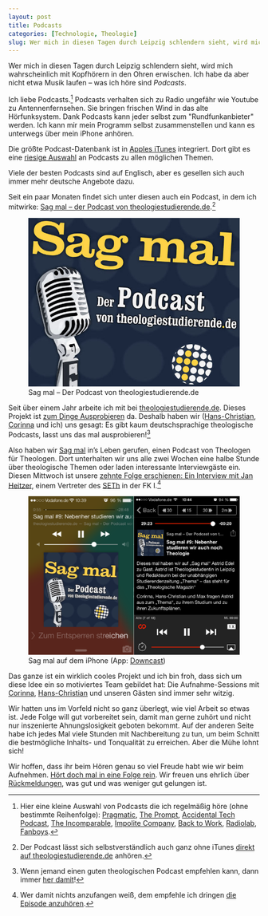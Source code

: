 ```yaml
---
layout: post
title: Podcasts
categories: [Technologie, Theologie]
slug: Wer mich in diesen Tagen durch Leipzig schlendern sieht, wird mich wahrscheinlich mit Kopfhörern in den Ohren erwischen.
---
```


Wer mich in diesen Tagen durch Leipzig schlendern sieht, wird mich wahrscheinlich mit Kopfhörern in den Ohren erwischen. Ich habe da aber nicht etwa Musik laufen – was ich höre sind *Podcasts*.

Ich liebe Podcasts.[^auswahl] Podcasts verhalten sich zu Radio ungefähr wie Youtube zu Antennenfernsehen. Sie bringen frischen Wind in das alte Hörfunksystem. Dank Podcasts kann jeder selbst zum "Rundfunkanbieter" werden. Ich kann mir mein Programm selbst zusammenstellen und kann es unterwegs über mein iPhone anhören. 

[^auswahl]: Hier eine kleine Auswahl von Podcasts die ich regelmäßig höre (ohne bestimmte Reihenfolge): [Pragmatic](http://www.fiatlux.fm/pragmatic/), [The Prompt](http://5by5.tv/prompt), [Accidental Tech Podcast](http://atp.fm/), [The Incomparable](http://5by5.tv/incomparable), [Impolite Company](http://www.muleradio.net/impolite/), [Back to Work](http://5by5.tv/b2w), [Radiolab](http://www.radiolab.org/), [Fanboys](http://fanboys.fm).

Die größte Podcast-Datenbank ist in [Apples iTunes](http://www.apple.com/itunes/) integriert. Dort gibt es eine [riesige Auswahl](https://itunes.apple.com/de/genre/podcasts/id26?mt=2) an Podcasts zu allen möglichen Themen.

Viele der besten Podcasts sind auf Englisch, aber es gesellen sich auch immer mehr deutsche Angebote dazu.

Seit ein paar Monaten findet sich unter diesen auch ein Podcast, in dem ich mitwirke: [Sag mal – der Podcast von theologiestudierende.de](https://itunes.apple.com/de/podcast/sag-mal/id742012918).[^direkt]

[^direkt]:Der Podcast lässt sich selbstverständlich auch ganz ohne iTunes [direkt auf theologiestudierende.de](http://www.theologiestudierende.de/category/sag-mal-der-podcast/) anhören.

<figure><img src='/images/Podcasts/Sag-mal-Artwork-2.0.jpg' alt='Sag mal – Der Podcast von theologiestudierende.de' /><figcaption>Sag mal – Der Podcast von theologiestudierende.de</figcaption></figure>

Seit über einem Jahr arbeite ich mit bei [theologiestudierende.de](http://www.theologiestudierende.de/). Dieses Projekt ist [zum Dinge Ausprobieren](http://www.theologiestudierende.de/mach-mit/) da. Deshalb haben wir ([Hans-Christian](http://www.theologiestudierende.de/author/hans-christian-bandholz/), [Corinna](http://www.theologiestudierende.de/author/ichthys-corinnaarcor-de/) und ich) uns gesagt: Es gibt kaum deutschsprachige theologische Podcasts, lasst uns das mal ausprobieren\![^theopod] 

[^theopod]: Wenn jemand einen guten theologischen Podcast empfehlen kann, dann immer [her damit](mailto:moehrenzahn@icloud.com)! 

Also haben wir [Sag mal](http://www.theologiestudierende.de/category/sag-mal-der-podcast/) in’s Leben gerufen, einen Podcast von Theologen für Theologen. Dort unterhalten wir uns alle zwei Wochen eine halbe Stunde über theologische Themen oder laden interessante Interviewgäste ein. Diesen Mittwoch ist unsere [zehnte Folge erschienen: Ein Interview mit Jan Heitzer](http://www.theologiestudierende.de/2014/02/05/sag-mal-10-und-dann-kam-bologna/), einem Vertreter des [SETh](http://www.interseth.de/) in der FK I.[^fk1]

[^fk1]: Wer damit nichts anzufangen weiß, dem empfehle ich dringen [die Episode anzuhören](http://www.theologiestudierende.de/2014/02/05/sag-mal-10-und-dann-kam-bologna/).

<figure><img src='/images/Podcasts/iPhone.PNG' alt='Sag mal auf dem iPhone' /><figcaption>Sag mal auf dem iPhone (App: <a href="http://www.downcastapp.com/">Downcast</a>)</figcaption></figure>

Das ganze ist ein wirklich cooles Projekt und ich bin froh, dass sich um diese Idee ein so motiviertes Team gebildet hat: Die Aufnahme-Sessions mit [Corinna](http://www.theologiestudierende.de/author/ichthys-corinnaarcor-de/), [Hans-Christian](http://www.theologiestudierende.de/author/hans-christian-bandholz/) und unseren Gästen sind immer sehr witzig.

Wir hatten uns im Vorfeld nicht so ganz überlegt, wie viel Arbeit so etwas ist. Jede Folge will gut vorbereitet sein, damit man gerne zuhört und nicht nur inszenierte Ahnungslosigkeit geboten bekommt. Auf der anderen Seite habe ich jedes Mal viele Stunden mit Nachbereitung zu tun, um beim Schnitt die bestmögliche Inhalts- und Tonqualität zu erreichen. Aber die Mühe lohnt sich!

Wir hoffen, dass ihr beim Hören genau so viel Freude habt wie wir beim Aufnehmen. [Hört doch mal in eine Folge rein](http://www.theologiestudierende.de/category/sag-mal-der-podcast/). Wir freuen uns ehrlich über [Rückmeldungen](mailto:ideen@theologiestudierende.de), was gut und was weniger gut gelungen ist.